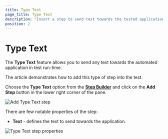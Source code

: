 ```yaml
---
title: Type Text
page_title: Type Text
description: "Insert a step to send text towards the tested application in Test Studio test."
position: 2
---
```

# Type Text

The __Type Text__ feature allows you to send any text towards the automated application in test run-time.

The article demonstrates how to add this type of step into the test.

Choose the __Type Text__ option from the <a href="/features/custom-steps/overview" target="_blank">__Step Builder__</a> and click on the __Add Step__ button in the lower right corner of the pane.

![Add Type Text step][1]

There are few notable properties of the step:

- __Text__ - defines the text to send towards the application.

![Type Text step properties][2]

[1]: /img/features/custom-steps/type-text/type-text-step.png
[2]: /img/features/custom-steps/type-text/properties-type-text-step.png


